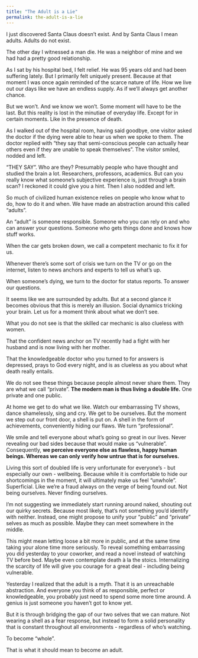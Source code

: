 ```yaml
---
title: "The Adult is a Lie"
permalink: the-adult-is-a-lie
---
```

I just discovered Santa Claus doesn’t exist. And by Santa Claus I mean adults. Adults do not exist.

The other day I witnessed a man die. He was a neighbor of mine and we had had a pretty good relationship.

As I sat by his hospital bed, I felt relief. He was 95 years old and had been suffering lately. But I primarily felt uniquely present. Because at that moment I was once again reminded of the scarce nature of life. How we live out our days like we have an endless supply. As if we’ll always get another chance.

But we won’t. And we know we won’t. Some moment will have to be the last. But this reality is lost in the minutiae of everyday life. Except for in certain moments. Like in the presence of death.

As I walked out of the hospital room, having said goodbye, one visitor asked the doctor if the dying were able to hear us when we spoke to them. The doctor replied with “they say that semi-conscious people can actually hear others even if they are unable to speak themselves”. The visitor smiled, nodded and left.

“THEY SAY”. Who are they? Presumably people who have thought and studied the brain a lot. Researchers, professors, academics. But can you really know what someone’s subjective experience is, just through a brain scan? I reckoned it could give you a hint. Then I also nodded and left.

So much of civilized human existence relies on people who know what to do, how to do it and when. We have made an abstraction around this called “adults”.

An “adult” is someone responsible. Someone who you can rely on and who can answer your questions. Someone who gets things done and knows how stuff works.

When the car gets broken down, we call a competent mechanic to fix it for us.

Whenever there’s some sort of crisis we turn on the TV or go on the internet, listen to news anchors and experts to tell us what’s up.

When someone’s dying, we turn to the doctor for status reports. To answer our questions.

It seems like we are surrounded by adults. But at a second glance it becomes obvious that this is merely an illusion. Social dynamics tricking your brain. Let us for a moment think about what we don’t see.

What you do not see is that the skilled car mechanic is also clueless with women.

That the confident news anchor on TV recently had a fight with her husband and is now living with her mother.

That the knowledgeable doctor who you turned to for answers is depressed, prays to God every night, and is as clueless as you about what death really entails.

We do not see these things because people almost never share them. They are what we call “private”. **The modern man is thus living a double life.** One private and one public.

At home we get to do what we like. Watch our embarrassing TV shows, dance shamelessly, sing and cry. We get to be ourselves. But the moment we step out our front door, a shell is put on. A shell in the form of achievements, conveniently hiding our flaws. We turn “professional”.

We smile and tell everyone about what’s going so great in our lives. Never revealing our bad sides because that would make us “vulnerable”. Consequently, **we perceive everyone else as flawless, happy human beings. Whereas we can only verify how untrue that is for ourselves.**

Living this sort of doubled life is very unfortunate for everyone’s - but especially our own - wellbeing. Because while it is comfortable to hide our shortcomings in the moment, it will ultimately make us feel “unwhole”. Superficial. Like we’re a fraud always on the verge of being found out. Not being ourselves. Never finding ourselves.

I’m not suggesting we immediately start running around naked, shouting out our quirky secrets. Because most likely, that’s not something you’d identify with neither. Instead, one might propose to unify your “public” and “private” selves as much as possible. Maybe they can meet somewhere in the middle.

This might mean letting loose a bit more in public, and at the same time taking your alone time more seriously. To reveal something embarrassing you did yesterday to your coworker, and read a novel instead of watching TV before bed. Maybe even contemplate death à la the stoics. Internalizing the scarcity of life will give you courage for a great deal - including being vulnerable.

Yesterday I realized that the adult is a myth. That it is an unreachable abstraction. And everyone you think of as responsible, perfect or knowledgeable, you probably just need to spend some more time around. A genius is just someone you haven’t got to know yet.

But it is through bridging the gap of our two selves that we can mature. Not wearing a shell as a fear response, but instead to form a solid personality that is constant throughout all environments - regardless of who’s watching.

To become “whole”.

That is what it should mean to become an adult.